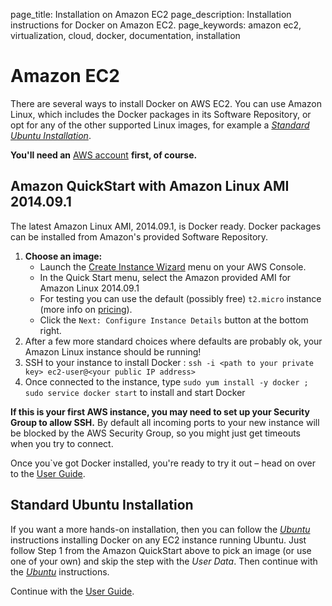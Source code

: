 page_title: Installation on Amazon EC2
page_description: Installation instructions for Docker on Amazon EC2.
page_keywords: amazon ec2, virtualization, cloud, docker, documentation, installation

# Amazon EC2

There are several ways to install Docker on AWS EC2. You can use Amazon Linux, which includes the Docker packages in its Software Repository, or opt for any of the other supported Linux images, for example a [*Standard Ubuntu Installation*](#standard-ubuntu-installation).

**You'll need an** [AWS account](http://aws.amazon.com/) **first, of
course.**

## Amazon QuickStart with Amazon Linux AMI 2014.09.1

The latest Amazon Linux AMI, 2014.09.1, is Docker ready. Docker packages can be installed from Amazon's provided Software
Repository.

1. **Choose an image:**
   - Launch the [Create Instance
     Wizard](https://console.aws.amazon.com/ec2/v2/home?#LaunchInstanceWizard:)
     menu on your AWS Console.
   - In the Quick Start menu, select the Amazon provided AMI for Amazon Linux 2014.09.1
   - For testing you can use the default (possibly free)
     `t2.micro` instance (more info on
     [pricing](http://aws.amazon.com/ec2/pricing/)).
   - Click the `Next: Configure Instance Details`
      button at the bottom right.
2. After a few more standard choices where defaults are probably ok,
   your Amazon Linux instance should be running!
3. SSH to your instance to install Docker :
   `ssh -i <path to your private key> ec2-user@<your public IP address>`
4. Once connected to the instance, type
    `sudo yum install -y docker ; sudo service docker start`
 to install and start Docker

**If this is your first AWS instance, you may need to set up your Security Group to allow SSH.** By default all incoming ports to your new instance will be blocked by the AWS Security Group, so you might just get timeouts when you try to connect.

Once you`ve got Docker installed, you're ready to try it out – head on
over to the [User Guide](/userguide).

## Standard Ubuntu Installation

If you want a more hands-on installation, then you can follow the
[*Ubuntu*](/installation/ubuntulinux) instructions installing Docker
on any EC2 instance running Ubuntu. Just follow Step 1 from the Amazon
QuickStart above to pick an image (or use one of your
own) and skip the step with the *User Data*. Then continue with the
[*Ubuntu*](/installation/ubuntulinux) instructions.

Continue with the [User Guide](/userguide/).
